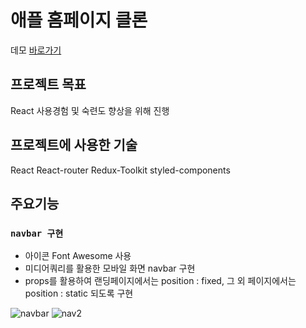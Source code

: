 # 애플 홈페이지 클론

데모 [바로가기](https://brightyoung219.github.io/apple-web-clone/)

## 프로젝트 목표

React 사용경험 및 숙련도 향상을 위해 진행

## 프로젝트에 사용한 기술

React
React-router
Redux-Toolkit
styled-components

## 주요기능

### `navbar 구현`
- 아이콘 Font Awesome 사용
- 미디어쿼리를 활용한 모바일 화면 navbar 구현
- props를 활용하여 랜딩페이지에서는 position : fixed, 그 외 페이지에서는 position : static 되도록 구현

![navbar](https://user-images.githubusercontent.com/104407191/174322757-45e9e81b-522a-427a-bea0-714d08579b7f.gif)
![nav2](https://user-images.githubusercontent.com/104407191/174322773-1c51c202-8582-479f-babb-014abd917610.gif)



